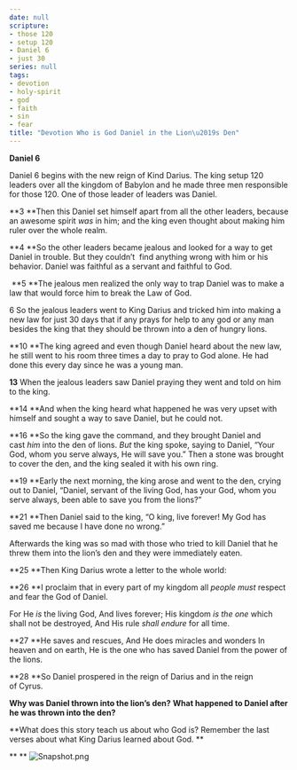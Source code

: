 ```yaml
---
date: null
scripture:
- those 120
- setup 120
- Daniel 6
- just 30
series: null
tags:
- devotion
- holy-spirit
- god
- faith
- sin
- fear
title: "Devotion Who is God Daniel in the Lion\u2019s Den"
---
```



**Daniel 6**

Daniel 6 begins with the new reign of Kind Darius. The king setup 120 leaders over all the kingdom of Babylon and he made three men responsible for those 120. One of those leader of leaders was Daniel.

**3 **Then this Daniel set himself apart from all the other leaders, because an awesome spirit *was* in him; and the king even thought about making him ruler over the whole realm.

**4 **So the other leaders became jealous and looked for a way to get Daniel in trouble. But they couldn’t  find anything wrong with him or his behavior. Daniel was faithful as a servant and faithful to God.

 **5 **The jealous men realized the only way to trap Daniel was to make a law that would force him to break the Law of God.

6 So the jealous leaders went to King Darius and tricked him into making a new law for just 30 days that if any prays for help to any god or any man besides the king that they should be thrown into a den of hungry lions.

**10 **The king agreed and even though Daniel heard about the new law, he still went to his room three times a day to pray to God alone. He had done this every day since he was a young man.

**13** When the jealous leaders saw Daniel praying they went and told on him to the king.

**14 **And when the king heard what happened he was very upset with himself and sought a way to save Daniel, but he could not.

**16 **So the king gave the command, and they brought Daniel and cast *him* into the den of lions. *But* the king spoke, saying to Daniel, “Your God, whom you serve always, He will save you.” Then a stone was brought to cover the den, and the king sealed it with his own ring.

**19 **Early the next morning, the king arose and went to the den, crying out to Daniel, “Daniel, servant of the living God, has your God, whom you serve always, been able to save you from the lions?”

**21 **Then Daniel said to the king, “O king, live forever! My God has saved me because I have done no wrong.”

Afterwards the king was so mad with those who tried to kill Daniel that he threw them into the lion’s den and they were immediately eaten.

**25 **Then King Darius wrote a letter to the whole world:

**26 **I proclaim that in every part of my kingdom all *people must* respect and fear the God of Daniel.

For He *is* the living God,
And lives forever;
His kingdom *is the one* which shall not be destroyed,
And His rule *shall endure* for all time.

**27 **He saves and rescues,
And He does miracles and wonders
In heaven and on earth,
He is the one who has saved Daniel from the power of the lions.

**28 **So Daniel prospered in the reign of Darius and in the reign of Cyrus.

**Why was Daniel thrown into the lion’s den?**
**What happened to Daniel after he was thrown into the den?**

**What does this story teach us about who God is? Remember the last verses about what King Darius learned about God. **

**
**
![Snapshot.png](Snapshot-2.png)